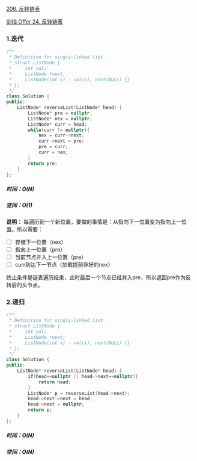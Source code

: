 [206. 反转链表](https://leetcode-cn.com/problems/reverse-linked-list/)

[剑指 Offer 24. 反转链表](https://leetcode-cn.com/problems/fan-zhuan-lian-biao-lcof/)

### 1.迭代

~~~c++
/**
 * Definition for singly-linked list.
 * struct ListNode {
 *     int val;
 *     ListNode *next;
 *     ListNode(int x) : val(x), next(NULL) {}
 * };
 */
class Solution {
public:
    ListNode* reverseList(ListNode* head) {
        ListNode* pre = nullptr;
        ListNode* nex = nullptr;
        ListNode* curr = head;
        while(curr != nullptr){
            nex = curr->next;
            curr->next = pre;
            pre = curr;
            curr = nex;
        }
        return pre;
    }
};
~~~

##### 时间：O(N)

##### 空间：O(1)

**说明：** 每遍历到一个新位置，要做的事情是：从指向下一位置变为指向上一位置。所以需要：

- [ ] 存储下一位置（nex）
- [ ] 指向上一位置（pre）
- [ ] 当前节点并入上一位置（pre）
- [ ] curr到达下一节点（加载提前存好的nex）

终止条件是链表遍历结束，此时最后一个节点已经并入pre，所以返回pre作为反转后的头节点。

### 2.递归

~~~c++
/**
 * Definition for singly-linked list.
 * struct ListNode {
 *     int val;
 *     ListNode *next;
 *     ListNode(int x) : val(x), next(NULL) {}
 * };
 */
class Solution {
public:
    ListNode* reverseList(ListNode* head) {
        if(head==nullptr || head->next==nullptr){
            return head;
        }
        ListNode* p = reverseList(head->next);
        head->next->next = head;
        head->next = nullptr;
        return p;
    }
};
~~~

##### 时间：O(N)

##### 空间：O(N)

